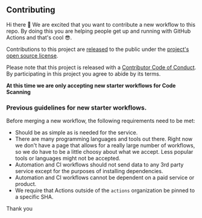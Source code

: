 ## Contributing

[code-of-conduct]: CODE_OF_CONDUCT.md

Hi there 👋 We are excited that you want to contribute a new workflow to this repo. By doing this you are helping people get up and running with GitHub Actions and that's cool 😎.

Contributions to this project are [released](https://help.github.com/articles/github-terms-of-service/#6-contributions-under-repository-license) to the public under the [project's open source license](https://github.com/actions/starter-workflows/blob/main/LICENSE).

Please note that this project is released with a [Contributor Code of Conduct](
https://github.com/actions/.github/blob/main/CODE_OF_CONDUCT.md). By participating in this project you agree to abide by its terms.

**At this time we are only accepting new starter workflows for Code Scanning**

### Previous guidelines for new starter workflows.

Before merging a new workflow, the following requirements need to be met:

- Should be as simple as is needed for the service.
- There are many programming languages and tools out there. Right now we don't have a page that allows for a really large number of workflows, so we do have to be a little choosy about what we accept. Less popular tools or languages might not be accepted.
- Automation and CI workflows should not send data to any 3rd party service except for the purposes of installing dependencies.
- Automation and CI workflows cannot be dependent on a paid service or product.
- We require that Actions outside of the `actions` organization be pinned to a specific SHA.

Thank you
